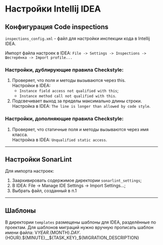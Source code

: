 # Настройки Intellij IDEA #

## Конфигурация Code inspections ##

`inspections_config.xml` - файл для настройки инспекции кода в Intellij IDEA.

Импорт файла настроек в IDEA: `File -> Settings -> Inspections -> Шестерёнка -> Import profile...`

### Настройки, дублирующие правила Checkstyle:

1. Проверяет, что поля и методы вызываются через this.
   <br>Настройки в IDEA:
   - `Instance field access not qualified with this`;
   - `Instance method call not qualified with this`.
2. Подсвечивает выход за пределы максимально длины строки.
   <br>Настройка в IDEA: `The line is longer than allowed by code style`.

### Настройки, дополняющие правила Checkstyle:

1. Проверяет, что статичные поля и методы вызываются через имя класса.
   <br>Настройка в IDEA: `Unqualified static access`.  

---

## Настройки SonarLint ##

Для импорта настроек:
1. Заархивировать содержимое директории `sonarlint_settings`;
2. В IDEA: File -> Manage IDE Settings -> Import Settings...;
3. Выбрать файл, созданный в п.1

---

## Шаблоны ##

В директории `templates` размещены шаблоны для IDEA, разделённые по проектам.
Для шаблонов миграций нужно вручную прописать шаблон имени файла: 
V${YEAR}.${MONTH}.${DAY}.${HOUR}.${MINUTE}__${TASK_KEY}_${MIGRATION_DESCRIPTION}
